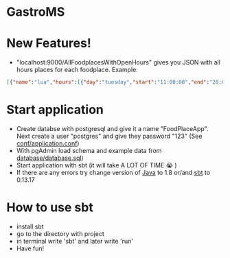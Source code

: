# GastroMS

# New Features!
 - "localhost:9000/AllFoodplacesWithOpenHours" gives you JSON with all hours places for each foodplace. 
Example:
 ```json
 [{"name":"lua","hours":[{"day":"tuesday","start":"11:00:00","end":"20:00:00"},{"day":"wednesday","start":"12:00:00","end":"20:00:00"},...,{"day":"monday","start":"10:00:00","end":"null"}]},{"name":"awiteks","hours":[{"day":"monday","start":"null","end":"null"},...,,{"day":"sunday","start":"12:00:00","end":"13:00:00"}]}]
 ```
 
# Start application
- Create databse with postgresql and give it a name "FoodPlaceApp". Next create a user "postgres" and give they password "123" (See [conf/application.conf](https://github.com/BIT-IdeaFactory/GastroMS--backend/blob/master/conf/application.conf))
- With pgAdmin load schema and example data from [database/database.sql](https://github.com/BIT-IdeaFactory/GastroMS--backend/blob/master/database/database.sql))
- Start application with sbt (it will take A LOT OF TIME :sob: )
- If there are any errors try change version of [Java](https://github.com/BIT-IdeaFactory/GastroMS--backend/blob/master/build.sbt) to 1.8 or/and [sbt](https://github.com/BIT-IdeaFactory/GastroMS--backend/blob/master/project/build.properties) to 0.13.17


# How to use sbt
- install sbt
- go to the directory with project
- in terminal write 'sbt' and later write 'run'
- Have fun!
